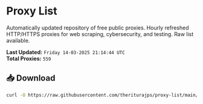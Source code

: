 # Proxy List

Automatically updated repository of free public proxies. Hourly refreshed HTTP/HTTPS proxies for web scraping, cybersecurity, and testing. Raw list available.

**Last Updated:** `Friday 14-03-2025 21:14:44 UTC`  
**Total Proxies:** `559`

## 📥 Download
```bash
curl -O https://raw.githubusercontent.com/theriturajps/proxy-list/main/proxies.txt
